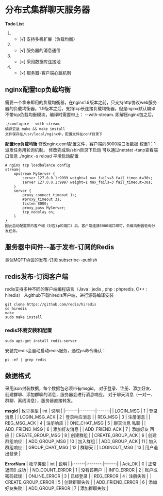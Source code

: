 # 分布式集群聊天服务器

**Todo List**
1. - [√] 支持多机扩展（负载均衡）
2. - [√] 服务器的消息通信
3. - [×] 采用数据库连接池
4. - [×] 服务器-客户端心跳机制


## nginx配置tcp负载均衡
需要一个拿来即用的负载均衡器，在nginx1.9版本之前，只支持http协议web服务器的负载均衡器，1.9版本之后，支持tcp长连接负载均衡器，但是nginx默认编译不带tcp负载均衡模块，编译时需要带上： --with-stream.
即解压nginx包之后， 
```
./configure --with-stream   
编译安装 make && make install
文件保存在/usr/local/nginx中，配置文件在conf目录下
```
**配置tcp负载均衡**
修改nginx.conf配置文件，客户端向8000端口发数据 权重1：1派发任务用轮询机制。
修改完成后/sbin目录下启动  可以通过netstat -tanp查看端口信息
./nginx -s reload  平滑启动配置
```
# nginx tcp loadbalance config
stream{
    upstream MyServer {
        server 127.0.0.1:9999 weight=1 max_fails=3 fail_timeout=30s;
        server 127.0.0.1:9997 weight=1 max_fails=3 fail_timeout=30s;
    }
    server {
        proxy_connect_timeout 1s;
        #proxy_timeout 3s;
        listen 8000;
        proxy_pass MyServer;
        tcp_nodelay on;
    }
}
因此启动配置项的客户端（对应ip和端口）后，客户端连接8000端口即可，负载均衡器轮询分发任务。
```

## 服务器中间件--基于发布-订阅的Redis
类似MQTT协议的发布-订阅 subscribe--publish

## redis发布-订阅客户端
redis支持多种不同的客户端编程语言（Java : jedis , php : phpredis, C++ : hiredis）
从github下载hiredis客户端，进行源码编译安装
```
git clone https://github.com/redis/hiredis
cd hiredis
make
sudo make install
```


### redis环境安装和配置
```
sudo apt-get install redis-server
```
安装完redis会自动启动redis服务，通过ps命令确认：
```
ps -ef | grep redis
```





## 数据格式
采用json封装数据，每个数据包必须带有msgid。
对于登录、注册、添加好友、创建群聊、添加群聊的消息，服务器会进行消息响应。
对于聊天消息（一对一、群聊、离线消息），服务器直接转发。


**msgid**
| 枚举类型 | int | 说明 |
|:------|:-------:|------:|
| LOGIN_MSG | 1 | 登录消息 |
| LOGIN_MSG_ACK | 2 | 登录响应消息 |
| REG_MSG | 3 | 注册消息 |
| REG_MSG_ACK | 4 | 注册响应 |
| ONE_CHAT_MSG | 5 | 聊天消息 私聊 |
| ADD_FRIEND_MSG | 6 | 添加好友消息 |
| ADD_FRIEND_ACK | 7 | 添加好友 回应 |
| CREATE_GROUP_MSG | 8 | 创建群组 |
| CREATE_GROUP_ACK | 9 | 创建群组响应 |
| ADD_GROUP_MSG | 10 | 加入群组 |
| ADD_GROUP_ACK | 11 | 加入群组响应 |
| GROUP_CHAT_MSG | 12 | 群聊天 |
| LOGINOUT_MSG | 13 | 用户退出登录 |


**ErrorNum**
| 枚举类型 | int | 说明 |
|:------|:-------:|------:|
| Ack_OK | 0 | 正常返回0 成功 |
| NO_COUNT_ERROR | 1 | 没有该用户 |
| INFO_ERROR | 2 | 账户或密码错误 |
| ONLINE_ERROR | 3 | 已经登录 |
| REG_ERROR | 4 | 注册失败 |
| CREATE_GROUP_ERROR | 5 | 创建群聊失败 |
| ADD_FRIEND_ERROR | 6 | 添加好友失败 |
| ADD_GROUP_ERROR | 7 | 添加群聊失败 |
